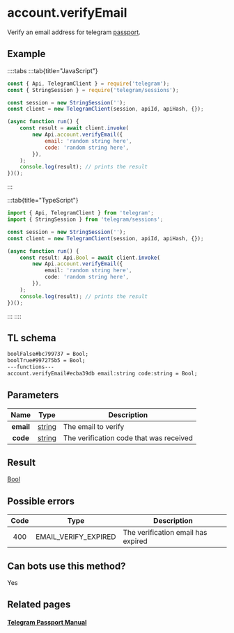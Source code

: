 # account.verifyEmail

Verify an email address for telegram [passport](https://core.telegram.org/passport).

## Example

::::tabs
:::tab{title="JavaScript"}

```js
const { Api, TelegramClient } = require('telegram');
const { StringSession } = require('telegram/sessions');

const session = new StringSession('');
const client = new TelegramClient(session, apiId, apiHash, {});

(async function run() {
    const result = await client.invoke(
        new Api.account.verifyEmail({
            email: 'random string here',
            code: 'random string here',
        }),
    );
    console.log(result); // prints the result
})();
```

:::

:::tab{title="TypeScript"}

```ts
import { Api, TelegramClient } from 'telegram';
import { StringSession } from 'telegram/sessions';

const session = new StringSession('');
const client = new TelegramClient(session, apiId, apiHash, {});

(async function run() {
    const result: Api.Bool = await client.invoke(
        new Api.account.verifyEmail({
            email: 'random string here',
            code: 'random string here',
        }),
    );
    console.log(result); // prints the result
})();
```

:::
::::

## TL schema

```txt
boolFalse#bc799737 = Bool;
boolTrue#997275b5 = Bool;
---functions---
account.verifyEmail#ecba39db email:string code:string = Bool;
```

## Parameters

|   Name    | Type                                            | Description                             |
| :-------: | ----------------------------------------------- | --------------------------------------- |
| **email** | [string](https://core.telegram.org/type/string) | The email to verify                     |
| **code**  | [string](https://core.telegram.org/type/string) | The verification code that was received |

## Result

[Bool](https://core.telegram.org/type/Bool)

## Possible errors

| Code | Type                 | Description                        |
| :--: | -------------------- | ---------------------------------- |
| 400  | EMAIL_VERIFY_EXPIRED | The verification email has expired |

## Can bots use this method?

Yes

## Related pages

#### [Telegram Passport Manual](https://core.telegram.org/passport)

